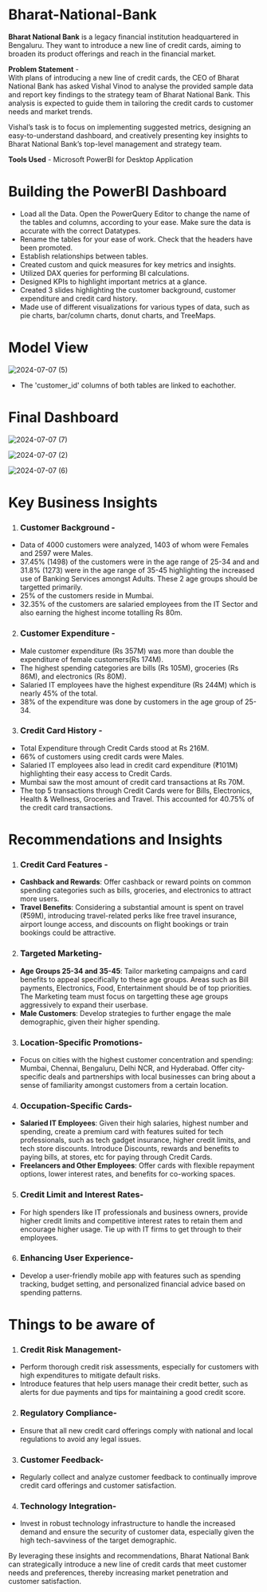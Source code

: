# Bharat-National-Bank

 **Bharat National Bank** is a legacy financial institution headquartered in Bengaluru. They
 want to introduce a new line of credit cards, aiming to broaden its product
 offerings and reach in the financial market.   

 **Problem Statement** -    
 With plans of introducing a new line of credit cards, the CEO of Bharat National Bank has asked Vishal Vinod to analyse the provided sample data and
 report key findings to the strategy team of Bharat National Bank. This analysis is
 expected to guide them in tailoring the credit cards to customer needs and
 market trends.   

Vishal’s task is to focus on implementing suggested metrics, designing an easy-to-understand dashboard, and creatively presenting key insights to Bharat National Bank’s top-level management and strategy team.   

**Tools Used** - Microsoft PowerBI for Desktop Application   

# Building the PowerBI Dashboard  

* Load all the Data. Open the PowerQuery Editor to change the name of the tables and columns, according to your ease. Make sure the data is accurate with the correct Datatypes.  
* Rename the tables for your ease of work. Check that the headers have been promoted.   
* Establish relationships between tables.   
* Created custom and quick measures for key metrics and insights.   
* Utilized DAX queries for performing BI calculations.
* Designed KPIs to highlight important metrics at a glance.
* Created 3 slides highlighting the customer background, customer expenditure and credit card history. 
* Made use of different visualizations for various types of data, such as pie charts, bar/column charts, donut charts, and TreeMaps.

# Model View   

  ![2024-07-07 (5)](https://github.com/vishalvinod175/Bharat-National-Bank/assets/164670302/f7675ad0-d064-46ab-91b2-d44875848dd6)

  * The 'customer_id' columns of both tables are linked to eachother.
 
  # Final Dashboard

  ![2024-07-07 (7)](https://github.com/vishalvinod175/Bharat-National-Bank/assets/164670302/1d2511d8-cbd5-4949-875d-ddee7f8408d4)


  ![2024-07-07 (2)](https://github.com/vishalvinod175/Bharat-National-Bank/assets/164670302/5396af6a-5908-497a-a6e9-a1295f20a281)

  ![2024-07-07 (6)](https://github.com/vishalvinod175/Bharat-National-Bank/assets/164670302/5f243e53-82e0-40f5-8de3-c0c8877a603a)


# Key Business Insights
1. ### Customer Background -
* Data of 4000 customers were analyzed, 1403 of whom were Females and 2597 were Males.
* 37.45% (1498) of the customers were in the age range of 25-34 and and 31.8% (1273) were in the age range of 35-45 highlighting the increased use of Banking Services amongst Adults. These 2 age groups should be targetted primarily.
* 25% of the customers reside in Mumbai.
* 32.35% of the customers are salaried employees from the IT Sector and also earning the highest income totalling Rs 80m.

2. ### Customer Expenditure -
* Male customer expenditure (Rs 357M) was more than double the expenditure of female customers(Rs 174M).
* The highest spending categories are bills (Rs 105M), groceries (Rs 86M), and electronics (Rs 80M).
* Salaried IT employees have the highest expenditure (Rs 244M) which is nearly 45% of the total.
* 38% of the expenditure was done by customers in the age group of 25-34.

3. ### Credit Card History -
* Total Expenditure through Credit Cards stood at Rs 216M.
* 66% of customers using credit cards were Males.
* Salaried IT employees also lead in credit card expenditure (₹101M) highlighting their easy access to Credit Cards.
* Mumbai saw the most amount of credit card transactions at Rs 70M.
* The top 5 transactions through Credit Cards were for Bills, Electronics, Health & Wellness, Groceries and Travel. This accounted for 40.75% of the credit card transactions.

# Recommendations and Insights   

1. ### Credit Card Features -
* **Cashback and Rewards**: Offer cashback or reward points on common spending categories such as bills, groceries, and electronics to attract more users.
* **Travel Benefits**: Considering a substantial amount is spent on travel (₹59M), introducing travel-related perks like free travel insurance, airport lounge access, and discounts on flight bookings or train bookings could be attractive.

2. ### Targeted Marketing-
* **Age Groups 25-34 and 35-45**: Tailor marketing campaigns and card benefits to appeal specifically to these age groups. Areas such as Bill payments, Electronics, Food, Entertainment should be of top priorities. The Marketing team must focus on targetting these age groups aggressively to expand their userbase. 
* **Male Customers**: Develop strategies to further engage the male demographic, given their higher spending.

3. ### Location-Specific Promotions-
* Focus on cities with the highest customer concentration and spending: Mumbai, Chennai, Bengaluru, Delhi NCR, and Hyderabad. Offer city-specific deals and partnerships with local businesses can bring about a sense of familiarity amongst customers from a certain location.

4. ### Occupation-Specific Cards-
* **Salaried IT Employees**: Given their high salaries, highest number and spending, create a premium card with features suited for tech professionals, such as tech gadget insurance, higher credit limits, and tech store discounts. Introduce Discounts, rewards and benefits to paying bills, at stores, etc for paying through Credit Cards.
* **Freelancers and Other Employees**: Offer cards with flexible repayment options, lower interest rates, and benefits for co-working spaces.

5. ### Credit Limit and Interest Rates-
* For high spenders like IT professionals and business owners, provide higher credit limits and competitive interest rates to retain them and encourage higher usage. Tie up with IT firms to get through to their employees. 

6. ### Enhancing User Experience-
* Develop a user-friendly mobile app with features such as spending tracking, budget setting, and personalized financial advice based on spending patterns.

# Things to be aware of   

1. ### Credit Risk Management-
* Perform thorough credit risk assessments, especially for customers with high expenditures to mitigate default risks.
* Introduce features that help users manage their credit better, such as alerts for due payments and tips for maintaining a good credit score.
2.  ### Regulatory Compliance-
* Ensure that all new credit card offerings comply with national and local regulations to avoid any legal issues.
3. ### Customer Feedback-
* Regularly collect and analyze customer feedback to continually improve credit card offerings and customer satisfaction.   
4. ### Technology Integration-
* Invest in robust technology infrastructure to handle the increased demand and ensure the security of customer data, especially given the high tech-savviness of the target demographic.   



By leveraging these insights and recommendations, Bharat National Bank can strategically introduce a new line of credit cards that meet customer needs and preferences, thereby increasing market penetration and customer satisfaction.





 


